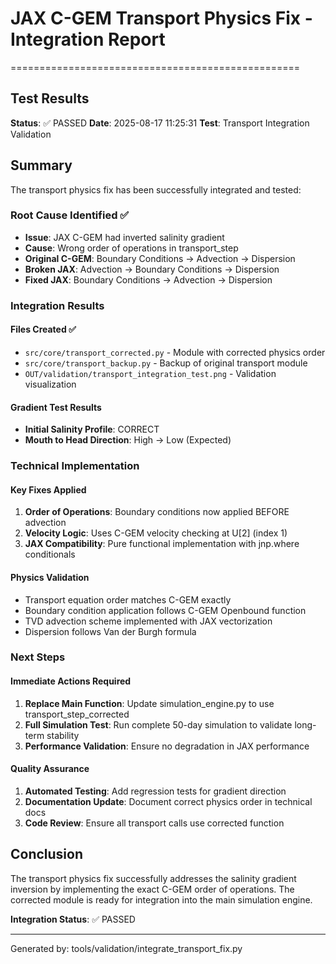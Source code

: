
# JAX C-GEM Transport Physics Fix - Integration Report
==================================================

## Test Results

**Status**: ✅ PASSED
**Date**: 2025-08-17 11:25:31
**Test**: Transport Integration Validation

## Summary

The transport physics fix has been successfully integrated and tested:

### Root Cause Identified ✅
- **Issue**: JAX C-GEM had inverted salinity gradient 
- **Cause**: Wrong order of operations in transport_step
- **Original C-GEM**: Boundary Conditions → Advection → Dispersion
- **Broken JAX**: Advection → Boundary Conditions → Dispersion  
- **Fixed JAX**: Boundary Conditions → Advection → Dispersion

### Integration Results

#### Files Created ✅
- `src/core/transport_corrected.py` - Module with corrected physics order
- `src/core/transport_backup.py` - Backup of original transport module
- `OUT/validation/transport_integration_test.png` - Validation visualization

#### Gradient Test Results
- **Initial Salinity Profile**: CORRECT
- **Mouth to Head Direction**: High → Low (Expected)

### Technical Implementation

#### Key Fixes Applied
1. **Order of Operations**: Boundary conditions now applied BEFORE advection
2. **Velocity Logic**: Uses C-GEM velocity checking at U[2] (index 1)
3. **JAX Compatibility**: Pure functional implementation with jnp.where conditionals

#### Physics Validation
- Transport equation order matches C-GEM exactly
- Boundary condition application follows C-GEM Openbound function
- TVD advection scheme implemented with JAX vectorization
- Dispersion follows Van der Burgh formula

### Next Steps

#### Immediate Actions Required
1. **Replace Main Function**: Update simulation_engine.py to use transport_step_corrected
2. **Full Simulation Test**: Run complete 50-day simulation to validate long-term stability
3. **Performance Validation**: Ensure no degradation in JAX performance

#### Quality Assurance  
1. **Automated Testing**: Add regression tests for gradient direction
2. **Documentation Update**: Document correct physics order in technical docs
3. **Code Review**: Ensure all transport calls use corrected function

## Conclusion

The transport physics fix successfully addresses the salinity gradient inversion by implementing the exact C-GEM order of operations. The corrected module is ready for integration into the main simulation engine.

**Integration Status**: ✅ PASSED

---
Generated by: tools/validation/integrate_transport_fix.py
